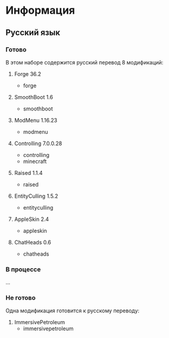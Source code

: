 # Информация

## Русский язык

### Готово

В этом наборе содержится русский перевод 8 модификаций:

1. Forge 36.2
   - forge

2. SmoothBoot 1.6
   - smoothboot

3. ModMenu 1.16.23
   - modmenu

4. Controlling 7.0.0.28
   - controlling
   - minecraft

5. Raised 1.1.4
   - raised

6. EntityCulling 1.5.2
   - entityculling

7. AppleSkin 2.4
   - appleskin

8. ChatHeads 0.6
   - chatheads

### В процессе

...

### Не готово

Одна модификация готовится к русскому переводу:

1. ImmersivePetroleum
   - immersivepetroleum